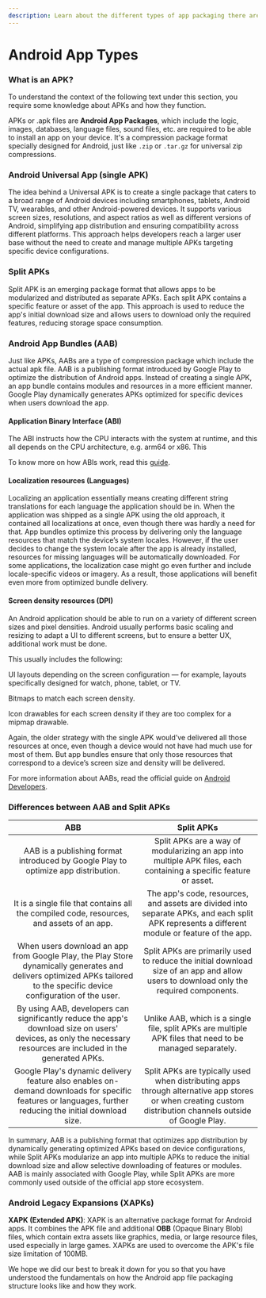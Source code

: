 ```yaml
---
description: Learn about the different types of app packaging there are for Android.
---
```


# Android App Types

### What is an APK?

To understand the context of the following text under this section, you require some knowledge about APKs and how they function.

APKs or .apk files are **Android App Packages**, which include the logic, images, databases, language files, sound files, etc. are required to be able to install an app on your device. It's a compression package format specially designed for Android, just like `.zip` or `.tar.gz` for universal zip compressions.

### Android Universal App (single APK)

The idea behind a Universal APK is to create a single package that caters to a broad range of Android devices including smartphones, tablets, Android TV, wearables, and other Android-powered devices. It supports various screen sizes, resolutions, and aspect ratios as well as different versions of Android, simplifying app distribution and ensuring compatibility across different platforms. This approach helps developers reach a larger user base without the need to create and manage multiple APKs targeting specific device configurations.

### Split APKs

Split APK is an emerging package format that allows apps to be modularized and distributed as separate APKs. Each split APK contains a specific feature or asset of the app. This approach is used to reduce the app's initial download size and allows users to download only the required features, reducing storage space consumption.

### Android App Bundles (AAB)

Just like APKs, AABs are a type of compression package which include the actual apk file. AAB is a publishing format introduced by Google Play to optimize the distribution of Android apps. Instead of creating a single APK, an app bundle contains modules and resources in a more efficient manner. Google Play dynamically generates APKs optimized for specific devices when users download the app.

#### Application Binary Interface (ABI)

The ABI instructs how the CPU interacts with the system at runtime, and this all depends on the CPU architecture, e.g. arm64 or x86. This

To know more on how ABIs work, read this [guide](https://developer.android.com/ndk/guides/abis).

#### Localization resources (Languages)

Localizing an application essentially means creating different string translations for each language the application should be in. When the application was shipped as a single APK using the old approach, it contained all localizations at once, even though there was hardly a need for that. App bundles optimize this process by delivering only the language resources that match the device’s system locales. However, if the user decides to change the system locale after the app is already installed, resources for missing languages will be automatically downloaded. For some applications, the localization case might go even further and include locale-specific videos or imagery. As a result, those applications will benefit even more from optimized bundle delivery.

#### Screen density resources (DPI)

An Android application should be able to run on a variety of different screen sizes and pixel densities. Android usually performs basic scaling and resizing to adapt a UI to different screens, but to ensure a better UX, additional work must be done.

This usually includes the following:

UI layouts depending on the screen configuration — for example, layouts specifically designed for watch, phone, tablet, or TV.

Bitmaps to match each screen density.

Icon drawables for each screen density if they are too complex for a mipmap drawable.

Again, the older strategy with the single APK would’ve delivered all those resources at once, even though a device would not have had much use for most of them. But app bundles ensure that only those resources that correspond to a device’s screen size and density will be delivered.

For more information about AABs, read the official guide on [Android Developers](https://developer.android.com/guide/app-bundle).

### Differences between AAB and Split APKs

|                                                                                    ABB                                                                                   |                                                                         Split APKs                                                                        |
| :----------------------------------------------------------------------------------------------------------------------------------------------------------------------: | :-------------------------------------------------------------------------------------------------------------------------------------------------------: |
|                                            AAB is a publishing format introduced by Google Play to optimize app distribution.                                            |                     Split APKs are a way of modularizing an app into multiple APK files, each containing a specific feature or asset.                     |
|                                         It is a single file that contains all the compiled code, resources, and assets of an app.                                        |       The app's code, resources, and assets are divided into separate APKs, and each split APK represents a different module or feature of the app.       |
| When users download an app from Google Play, the Play Store dynamically generates and delivers optimized APKs tailored to the specific device configuration of the user. |           Split APKs are primarily used to reduce the initial download size of an app and allow users to download only the required components.           |
|     By using AAB, developers can significantly reduce the app's download size on users' devices, as only the necessary resources are included in the generated APKs.     |                         Unlike AAB, which is a single file, split APKs are multiple APK files that need to be managed separately.                         |
|          Google Play's dynamic delivery feature also enables on-demand downloads for specific features or languages, further reducing the initial download size.         | Split APKs are typically used when distributing apps through alternative app stores or when creating custom distribution channels outside of Google Play. |

In summary, AAB is a publishing format that optimizes app distribution by dynamically generating optimized APKs based on device configurations, while Split APKs modularize an app into multiple APKs to reduce the initial download size and allow selective downloading of features or modules. AAB is mainly associated with Google Play, while Split APKs are more commonly used outside of the official app store ecosystem.

### Android Legacy Expansions (XAPKs)

**XAPK (Extended APK)**: XAPK is an alternative package format for Android apps. It combines the APK file and additional **OBB** (Opaque Binary Blob) files, which contain extra assets like graphics, media, or large resource files, used especially in large games. XAPKs are used to overcome the APK's file size limitation of 100MB.

We hope we did our best to break it down for you so that you have understood the fundamentals on how the Android app file packaging structure looks like and how they work.
